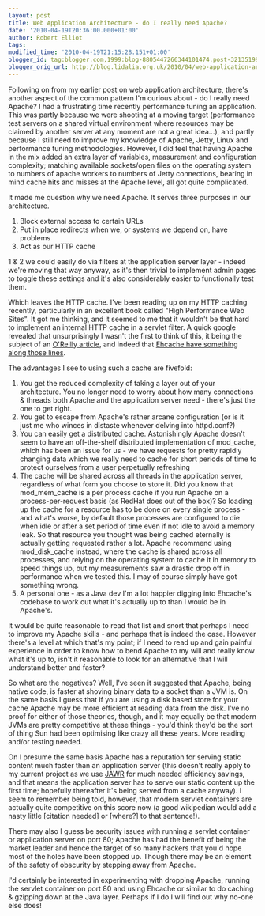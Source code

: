 ```yaml
---
layout: post
title: Web Application Architecture - do I really need Apache?
date: '2010-04-19T20:36:00.000+01:00'
author: Robert Elliot
tags: 
modified_time: '2010-04-19T21:15:28.151+01:00'
blogger_id: tag:blogger.com,1999:blog-8805447266344101474.post-3213519902086094371
blogger_orig_url: http://blog.lidalia.org.uk/2010/04/web-application-architecture-do-i.html
---
```


Following on from my earlier post on web application architecture, there's another aspect of the common pattern I'm curious about - do I really need Apache?
I had a frustrating time recently performance tuning an application. This was partly because we were shooting at a moving target (performance test servers on a shared virtual environment where resources may be claimed by another server at any moment are not a great idea...), and partly because I still need to improve my knowledge of Apache, Jetty, Linux and performance tuning methodologies. However, I did feel that having Apache in the mix added an extra layer of variables, measurement and configuration complexity; matching available sockets/open files on the operating system to numbers of apache workers to numbers of Jetty connections, bearing in mind cache hits and misses at the Apache level, all got quite complicated.

It made me question why we need Apache. It serves three purposes in our architecture.
<ol><li>Block external access to certain URLs</li><li>Put in place redirects when we, or systems we depend on, have problems</li><li>Act as our HTTP cache</li></ol>1 &amp; 2 we could easily do via filters at the application server layer - indeed we're moving that way anyway, as it's then trivial to implement admin pages to toggle these settings and it's also considerably easier to functionally test them.

Which leaves the HTTP cache. I've been reading up on my HTTP caching recently, particularly in an excellent book called "High Performance Web Sites". It got me thinking, and it seemed to me that it wouldn't be that hard to implement an internal HTTP cache in a servlet filter. A quick google revealed that unsurprisingly I wasn't the first to think of this, it being the subject of an [O'Reilly article](http://onjava.com/pub/a/onjava/2003/11/19/filters.html), and indeed that [Ehcache have something along those lines](http://ehcache.org/documentation/web_caching.html).

The advantages I see to using such a cache are fivefold:
<ol><li>You get the reduced complexity of taking a layer out of your architecture. You no longer need to worry about how many connections &amp; threads both Apache and the application server need - there's just the one to get right.</li><li>You get to escape from Apache's rather arcane configuration (or is it just me who winces in distaste whenever delving into httpd.conf?)</li><li>You can easily get a distributed cache. Astonishingly Apache doesn't seem to have an off-the-shelf distributed implementation of mod_cache, which has been an issue for us - we have requests for pretty rapidly changing data which we really need to cache for short periods of time to protect ourselves from a user perpetually refreshing</li><li>The cache will be shared across all threads in the application server, regardless of what form you choose to store it. Did you know that mod_mem_cache is a per process cache if you run Apache on a process-per-request basis (as RedHat does out of the box)? So loading up the cache for a resource has to be done on every single process - and what's worse, by default those processes are configured to die when idle or after a set period of time even if not idle to avoid a memory leak. So that resource you thought was being cached eternally is actually getting requested rather a lot. Apache recommend using mod_disk_cache instead, where the cache is shared across all processes, and relying on the operating system to cache it in memory to speed things up, but my measurements saw a drastic drop off in performance when we tested this. I may of course simply have got something wrong.</li><li>A personal one - as a Java dev I'm a lot happier digging into Ehcache's codebase to work out what it's actually up to than I would be in Apache's.</li></ol>It would be quite reasonable to read that list and snort that perhaps I need to improve my Apache skills - and perhaps that is indeed the case. However there's a level at which that's my point; if I need to read up and gain painful experience in order to know how to bend Apache to my will and really know what it's up to, isn't it reasonable to look for an alternative that I will understand better and faster?

So what are the negatives? Well, I've seen it suggested that Apache, being native code, is faster at shoving binary data to a socket than a JVM is. On the same basis I guess that if you are using a disk based store for your cache Apache may be more efficient at reading data from the disk. I've no proof for either of those theories, though, and it may equally be that modern JVMs are pretty competitive at these things - you'd think they'd be the sort of thing Sun had been optimising like crazy all these years. More reading and/or testing needed.

On I presume the same basis Apache has a reputation for serving static content much faster than an application server (this doesn't really apply to my current project as we use [JAWR](https://jawr.dev.java.net/) for much needed efficiency savings, and that means the application server has to serve our static content up the first time; hopefully thereafter it's being served from a cache anyway). I seem to remember being told, however, that modern servlet containers are actually quite competitive on this score now (a good wikipedian would add a nasty little [citation needed] or [where?] to that sentence!).

There may also I guess be security issues with running a servlet container or application server on port 80; Apache has had the benefit of being the market leader and hence the target of so many hackers that you'd hope most of the holes have been stopped up. Though there may be an element of the safety of obscurity by stepping away from Apache.

I'd certainly be interested in experimenting with dropping Apache, running the servlet container on port 80 and using Ehcache or similar to do caching &amp; gzipping down at the Java layer. Perhaps if I do I will find out why no-one else does!



